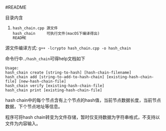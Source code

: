 #README

目录内含

1. ```
   hash_chain.cpp 源文件
   hash_chain     可执行文件(macOS下编译得出)
   README
   ```



源文件编译方式: `g++ -lcrypto hash_chain.cpp -o hash_chain`

命令行中`./hash_chain`可得help文档如下

```
Usage:
hash_chain create [string-to-hash] [hash-chain-filename]
hash_chain add [string-to-add-to-hash-chain] [existing-hash-chain-file] [new-hash-chain-file]
hash_chain verify [existing-hash-chain-file]
hash_chain print [existing-hash-chain-file]
```

hash chain中的每个节点含有上个节点的hash值，当前节点数据长度，当前节点数据，下个节点地址等信息。

程序可将hash chain转变为文件存储，暂时仅支持数据为字符串格式，不支持以文件为内容输入。